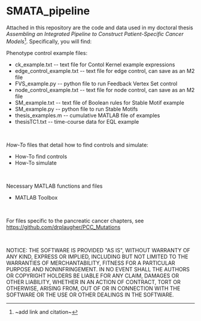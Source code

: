 # SMATA_pipeline

Attached in this repository are the code and data used in my doctoral thesis *Assembling an Integrated Pipeline to Construct Patient-Specific Cancer Models*[^1]. Specifically, you will find:

Phenotype control example files:
- ck_example.txt -- text file for Contol Kernel example expressions
- edge_control_example.txt -- text file for edge control, can save as an M2 file
- FVS_example.py -- python file to run Feedback Vertex Set control
- node_control_example.txt -- text file for node control, can save as an M2 file
- SM_example.txt -- text file of Boolean rules for Stable Motif example
- SM_example.py -- python file to run Stable Motifs
- thesis_examples.m -- cumulative MATLAB file of examples
- thesisTC1.txt -- time-course data for EQL example


<br />

 *How-To* files that detail how to find controls and simulate:
- How-To find controls
- How-To simulate


<br />

Necessary MATLAB functions and files 
- MATLAB Toolbox

<br />

For files specific to the pancreatic cancer chapters, see https://github.com/drplaugher/PCC_Mutations


<br />

NOTICE: THE SOFTWARE IS PROVIDED "AS IS", WITHOUT WARRANTY OF ANY KIND, EXPRESS OR IMPLIED, INCLUDING BUT NOT LIMITED TO THE WARRANTIES OF MERCHANTABILITY, FITNESS FOR A PARTICULAR PURPOSE AND NONINFRINGEMENT. IN NO EVENT SHALL THE AUTHORS OR COPYRIGHT HOLDERS BE LIABLE FOR ANY CLAIM, DAMAGES OR OTHER LIABILITY, WHETHER IN AN ACTION OF CONTRACT, TORT OR OTHERWISE, ARISING FROM, OUT OF OR IN CONNECTION WITH THE SOFTWARE OR THE USE OR OTHER DEALINGS IN THE SOFTWARE.


[^1]:  ~add link and citation~
